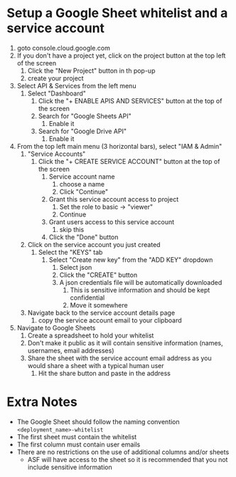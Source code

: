 # Setup a Google Sheet whitelist and a service account

1) goto console.cloud.google.com
1) If you don't have a project yet, click on the project button at the top left of the screen
    1) Click the "New Project" button in th pop-up
    1) create your project
1) Select API & Services from the left menu
    1) Select "Dashboard"
        1) Click the "+ ENABLE APIS AND SERVICES" button at the top of the screen
        1) Search for "Google Sheets API"
            1) Enable it
        1) Search for "Google Drive API"
            1) Enable it
1) From the top left main menu (3 horizontal bars), select "IAM & Admin"
    1) "Service Accounts"
        1) Click the "+ CREATE SERVICE ACCOUNT" button at the top of the screen
            1) Service account name
                1) choose a name
                1) Click "Continue"
            1) Grant this service account access to project
                1) Set the role to basic -> "viewer"
                1) Continue
            1) Grant users access to this service account
                1) skip this
            1) Click the "Done" button
    1) Click on the service account you just created
        1) Select the "KEYS" tab
            1) Select "Create new key" from the "ADD KEY" dropdown
                1) Select json
                1) Click the "CREATE" button
                1) A json credentials file will be automatically downloaded
                    1) This is sensitive information and should be kept confidential
                    1) Move it somewhere
    1) Navigate back to the service account details page
        1) copy the service account email to your clipboard
1) Navigate to Google Sheets
    1) Create a spreadsheet to hold your whitelist
    1) Don't make it public as it will contain sensitive information (names, usernames, email addresses)
    1) Share the sheet with the service account email address as you would share a sheet with a typical human user
        1) Hit the share button and paste in the address
        
        
        
# Extra Notes

* The Google Sheet should follow the naming convention `<deployment_name>-whitelist`
* The first sheet must contain the whitelist
* The first column must contain user emails
* There are no restrictions on the use of additional columns and/or sheets
    * ASF will have access to the sheet so it is recommended that you not include sensitive information 